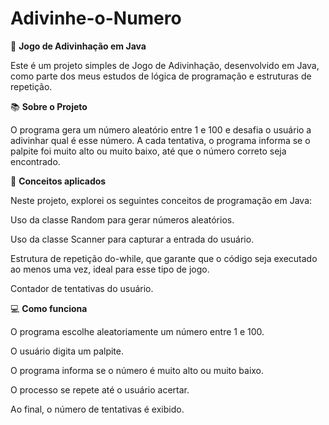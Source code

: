 # Adivinhe-o-Numero
🎯 **Jogo de Adivinhação em Java**

Este é um projeto simples de Jogo de Adivinhação, desenvolvido em Java, como parte dos meus estudos de lógica de programação e estruturas de repetição.

📚 **Sobre o Projeto**

O programa gera um número aleatório entre 1 e 100 e desafia o usuário a adivinhar qual é esse número. A cada tentativa, o programa informa se o palpite foi muito alto ou muito baixo, até que o número correto seja encontrado.

🧠 **Conceitos aplicados**

Neste projeto, explorei os seguintes conceitos de programação em Java:

Uso da classe Random para gerar números aleatórios.

Uso da classe Scanner para capturar a entrada do usuário.

Estrutura de repetição do-while, que garante que o código seja executado ao menos uma vez, ideal para esse tipo de jogo.

Contador de tentativas do usuário.

💻 **Como funciona**

O programa escolhe aleatoriamente um número entre 1 e 100.

O usuário digita um palpite.

O programa informa se o número é muito alto ou muito baixo.

O processo se repete até o usuário acertar.

Ao final, o número de tentativas é exibido.
